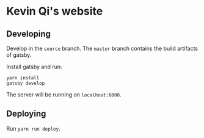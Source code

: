# Kevin Qi's website

## Developing

Develop in the `source` branch. The `master` branch contains the build artifacts of gatsby.

Install gatsby and run:

```
yarn install
gatsby develop
```

The server will be running on `localhost:8000`.

## Deploying

Run `yarn run deploy`.
